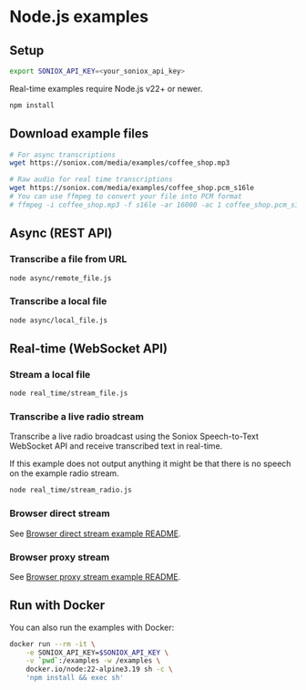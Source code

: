 # Node.js examples

## Setup

```sh
export SONIOX_API_KEY=<your_soniox_api_key>
```

Real-time examples require Node.js v22+ or newer.

```sh
npm install
```

## Download example files

```sh
# For async transcriptions
wget https://soniox.com/media/examples/coffee_shop.mp3

# Raw audio for real time transcriptions
wget https://soniox.com/media/examples/coffee_shop.pcm_s16le
# You can use ffmpeg to convert your file into PCM format
# ffmpeg -i coffee_shop.mp3 -f s16le -ar 16000 -ac 1 coffee_shop.pcm_s16le
```

## Async (REST API)

### Transcribe a file from URL

```sh
node async/remote_file.js
```

### Transcribe a local file

```sh
node async/local_file.js
```

## Real-time (WebSocket API)

### Stream a local file

```sh
node real_time/stream_file.js
```

### Transcribe a live radio stream

Transcribe a live radio broadcast using the Soniox Speech-to-Text WebSocket API
and receive transcribed text in real-time.

If this example does not output anything it might be that there is no speech on
the example radio stream.

```sh
node real_time/stream_radio.js
```

### Browser direct stream

See [Browser direct stream example
README](real_time/browser_direct_stream/README.md).

### Browser proxy stream

See [Browser proxy stream example
README](real_time/browser_proxy_stream/README.md).

## Run with Docker

You can also run the examples with Docker:

```sh
docker run --rm -it \
    -e SONIOX_API_KEY=$SONIOX_API_KEY \
    -v `pwd`:/examples -w /examples \
    docker.io/node:22-alpine3.19 sh -c \
    'npm install && exec sh'
```
